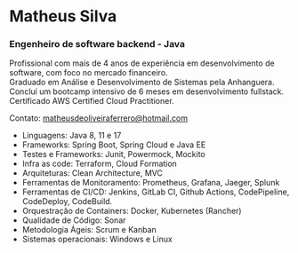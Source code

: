 # Matheus Silva

### Engenheiro de software backend - Java

Profissional com mais de 4 anos de experiência em desenvolvimento de software, com foco no mercado financeiro.<br/>
Graduado em Análise e Desenvolvimento de Sistemas pela Anhanguera.<br/>
Concluí um bootcamp intensivo de 6 meses em desenvolvimento fullstack.<br/>
Certificado AWS Certified Cloud Practitioner.<br/>

Contato: matheusdeoliveiraferrero@hotmail.com

- Linguagens: Java 8, 11 e 17
- Frameworks: Spring Boot, Spring Cloud e Java EE
- Testes e Frameworks: Junit, Powermock, Mockito
- Infra as code: Terraform, Cloud Formation
- Arquiteturas: Clean Architecture, MVC
- Ferramentas de Monitoramento: Prometheus, Grafana, Jaeger, Splunk
- Ferramentas de CI/CD: Jenkins, GitLab CI, Github Actions, CodePipeline, CodeDeploy, CodeBuild.
- Orquestração de Containers: Docker, Kubernetes (Rancher)
- Qualidade de Código: Sonar
- Metodologia Ágeis: Scrum e Kanban
- Sistemas operacionais: Windows e Linux
